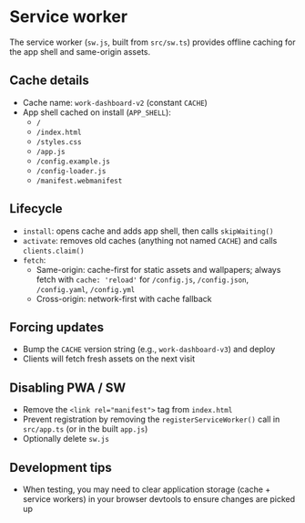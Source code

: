 # Service worker

The service worker (`sw.js`, built from `src/sw.ts`) provides offline caching for the app shell and same-origin assets.

## Cache details

- Cache name: `work-dashboard-v2` (constant `CACHE`)
- App shell cached on install (`APP_SHELL`):
  - `/`
  - `/index.html`
  - `/styles.css`
  - `/app.js`
  - `/config.example.js`
  - `/config-loader.js`
  - `/manifest.webmanifest`

## Lifecycle

- `install`: opens cache and adds app shell, then calls `skipWaiting()`
- `activate`: removes old caches (anything not named `CACHE`) and calls `clients.claim()`
- `fetch`:
  - Same-origin: cache-first for static assets and wallpapers; always fetch with `cache: 'reload'` for `/config.js`, `/config.json`, `/config.yaml`, `/config.yml`
  - Cross-origin: network-first with cache fallback

## Forcing updates

- Bump the `CACHE` version string (e.g., `work-dashboard-v3`) and deploy
- Clients will fetch fresh assets on the next visit

## Disabling PWA / SW

- Remove the `<link rel="manifest">` tag from `index.html`
- Prevent registration by removing the `registerServiceWorker()` call in `src/app.ts` (or in the built `app.js`)
- Optionally delete `sw.js`

## Development tips

- When testing, you may need to clear application storage (cache + service workers) in your browser devtools to ensure changes are picked up